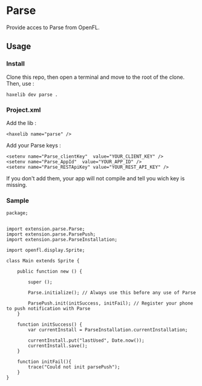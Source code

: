 # Parse 

Provide acces to Parse from OpenFL.

## Usage

### Install

Clone this repo, then open a terminal and move to the root of the clone.
Then, use :
```
haxelib dev parse .
```

### Project.xml

Add the lib :
```
<haxelib name="parse" />
```

Add your Parse keys :
```
<setenv name="Parse_clientKey"	value="YOUR_CLIENT_KEY" />
<setenv name="Parse_AppId"	value="YOUR_APP_ID" />
<setenv name="Parse_RESTApiKey" value="YOUR_REST_API_KEY" />
```
If you don't add them, your app will not compile and tell you wich key is missing.

### Sample

```
package;


import extension.parse.Parse;
import extension.parse.ParsePush;
import extension.parse.ParseInstallation;

import openfl.display.Sprite;

class Main extends Sprite {
	
	public function new () {
		
		super ();
		
		Parse.initialize(); // Always use this before any use of Parse
		
		ParsePush.init(initSuccess, initFail); // Register your phone to push notification with Parse
	}
	
	function initSuccess() {
		var currentInstall = ParseInstallation.currentInstallation;
		
		currentInstall.put("lastUsed", Date.now());
		currentInstall.save();
	}
	
	function initFail(){
		trace("Could not init parsePush");
	}
}
```
